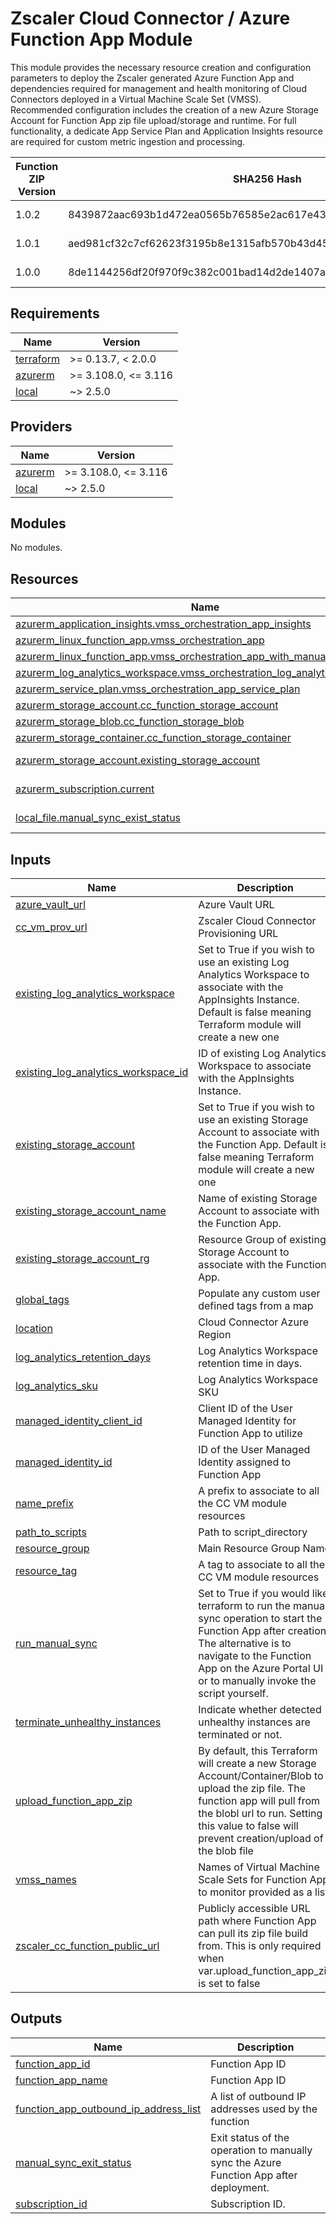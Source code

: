 # Zscaler Cloud Connector / Azure Function App Module

This module provides the necessary resource creation and configuration parameters to deploy the Zscaler generated Azure Function App and dependencies required for management and health monitoring of Cloud Connectors deployed in a Virtual Machine Scale Set (VMSS). Recommended configuration includes the creation of a new Azure Storage Account for Function App zip file upload/storage and runtime. For full functionality, a dedicate App Service Plan and Application Insights resource are required for custom metric ingestion and processing.

| Function ZIP Version | SHA256 Hash | GitHub Release Date/Tag |
| ----------- | --------| ------------ |
| 1.0.2 | 8439872aac693b1d472ea0565b76585e2ac617e4323f3b6bc15dda7f15600171 | 04/30/2025 - [v0.7.0](https://github.com/zscaler/terraform-azurerm-cloud-connector-modules/releases/tag/v0.7.0) |
| 1.0.1| aed981cf32c7cf62623f3195b8e1315afb570b43d451a0ba0e782e4ba0d828dd | 12/06/2024 - [v0.6.2](https://github.com/zscaler/terraform-azurerm-cloud-connector-modules/releases/tag/v0.6.2) |
| 1.0.0 | 8de1144256df20f970f9c382c001bad14d2de1407a9d8b7a6edd3a6c5143d3bc | 09/05/2024 - [v0.6.0](https://github.com/zscaler/terraform-azurerm-cloud-connector-modules/releases/tag/v0.6.0) |


<!-- BEGINNING OF PRE-COMMIT-TERRAFORM DOCS HOOK -->
## Requirements

| Name | Version |
|------|---------|
| <a name="requirement_terraform"></a> [terraform](#requirement\_terraform) | >= 0.13.7, < 2.0.0 |
| <a name="requirement_azurerm"></a> [azurerm](#requirement\_azurerm) | >= 3.108.0, <= 3.116 |
| <a name="requirement_local"></a> [local](#requirement\_local) | ~> 2.5.0 |

## Providers

| Name | Version |
|------|---------|
| <a name="provider_azurerm"></a> [azurerm](#provider\_azurerm) | >= 3.108.0, <= 3.116 |
| <a name="provider_local"></a> [local](#provider\_local) | ~> 2.5.0 |

## Modules

No modules.

## Resources

| Name | Type |
|------|------|
| [azurerm_application_insights.vmss_orchestration_app_insights](https://registry.terraform.io/providers/hashicorp/azurerm/latest/docs/resources/application_insights) | resource |
| [azurerm_linux_function_app.vmss_orchestration_app](https://registry.terraform.io/providers/hashicorp/azurerm/latest/docs/resources/linux_function_app) | resource |
| [azurerm_linux_function_app.vmss_orchestration_app_with_manual_sync](https://registry.terraform.io/providers/hashicorp/azurerm/latest/docs/resources/linux_function_app) | resource |
| [azurerm_log_analytics_workspace.vmss_orchestration_log_analytics_workspace](https://registry.terraform.io/providers/hashicorp/azurerm/latest/docs/resources/log_analytics_workspace) | resource |
| [azurerm_service_plan.vmss_orchestration_app_service_plan](https://registry.terraform.io/providers/hashicorp/azurerm/latest/docs/resources/service_plan) | resource |
| [azurerm_storage_account.cc_function_storage_account](https://registry.terraform.io/providers/hashicorp/azurerm/latest/docs/resources/storage_account) | resource |
| [azurerm_storage_blob.cc_function_storage_blob](https://registry.terraform.io/providers/hashicorp/azurerm/latest/docs/resources/storage_blob) | resource |
| [azurerm_storage_container.cc_function_storage_container](https://registry.terraform.io/providers/hashicorp/azurerm/latest/docs/resources/storage_container) | resource |
| [azurerm_storage_account.existing_storage_account](https://registry.terraform.io/providers/hashicorp/azurerm/latest/docs/data-sources/storage_account) | data source |
| [azurerm_subscription.current](https://registry.terraform.io/providers/hashicorp/azurerm/latest/docs/data-sources/subscription) | data source |
| [local_file.manual_sync_exist_status](https://registry.terraform.io/providers/hashicorp/local/latest/docs/data-sources/file) | data source |

## Inputs

| Name | Description | Type | Default | Required |
|------|-------------|------|---------|:--------:|
| <a name="input_azure_vault_url"></a> [azure\_vault\_url](#input\_azure\_vault\_url) | Azure Vault URL | `string` | n/a | yes |
| <a name="input_cc_vm_prov_url"></a> [cc\_vm\_prov\_url](#input\_cc\_vm\_prov\_url) | Zscaler Cloud Connector Provisioning URL | `string` | n/a | yes |
| <a name="input_existing_log_analytics_workspace"></a> [existing\_log\_analytics\_workspace](#input\_existing\_log\_analytics\_workspace) | Set to True if you wish to use an existing Log Analytics Workspace to associate with the AppInsights Instance. Default is false meaning Terraform module will create a new one | `bool` | `false` | no |
| <a name="input_existing_log_analytics_workspace_id"></a> [existing\_log\_analytics\_workspace\_id](#input\_existing\_log\_analytics\_workspace\_id) | ID of existing Log Analytics Workspace to associate with the AppInsights Instance. | `string` | `""` | no |
| <a name="input_existing_storage_account"></a> [existing\_storage\_account](#input\_existing\_storage\_account) | Set to True if you wish to use an existing Storage Account to associate with the Function App. Default is false meaning Terraform module will create a new one | `bool` | `false` | no |
| <a name="input_existing_storage_account_name"></a> [existing\_storage\_account\_name](#input\_existing\_storage\_account\_name) | Name of existing Storage Account to associate with the Function App. | `string` | `""` | no |
| <a name="input_existing_storage_account_rg"></a> [existing\_storage\_account\_rg](#input\_existing\_storage\_account\_rg) | Resource Group of existing Storage Account to associate with the Function App. | `string` | `""` | no |
| <a name="input_global_tags"></a> [global\_tags](#input\_global\_tags) | Populate any custom user defined tags from a map | `map(string)` | `{}` | no |
| <a name="input_location"></a> [location](#input\_location) | Cloud Connector Azure Region | `string` | n/a | yes |
| <a name="input_log_analytics_retention_days"></a> [log\_analytics\_retention\_days](#input\_log\_analytics\_retention\_days) | Log Analytics Workspace retention time in days. | `number` | `30` | no |
| <a name="input_log_analytics_sku"></a> [log\_analytics\_sku](#input\_log\_analytics\_sku) | Log Analytics Workspace SKU | `string` | `"PerGB2018"` | no |
| <a name="input_managed_identity_client_id"></a> [managed\_identity\_client\_id](#input\_managed\_identity\_client\_id) | Client ID of the User Managed Identity for Function App to utilize | `string` | n/a | yes |
| <a name="input_managed_identity_id"></a> [managed\_identity\_id](#input\_managed\_identity\_id) | ID of the User Managed Identity assigned to Function App | `string` | n/a | yes |
| <a name="input_name_prefix"></a> [name\_prefix](#input\_name\_prefix) | A prefix to associate to all the CC VM module resources | `string` | `null` | no |
| <a name="input_path_to_scripts"></a> [path\_to\_scripts](#input\_path\_to\_scripts) | Path to script\_directory | `string` | `""` | no |
| <a name="input_resource_group"></a> [resource\_group](#input\_resource\_group) | Main Resource Group Name | `string` | n/a | yes |
| <a name="input_resource_tag"></a> [resource\_tag](#input\_resource\_tag) | A tag to associate to all the CC VM module resources | `string` | `null` | no |
| <a name="input_run_manual_sync"></a> [run\_manual\_sync](#input\_run\_manual\_sync) | Set to True if you would like terraform to run the manual sync operation to start the Function App after creation. The alternative is to navigate to the Function App on the Azure Portal UI or to manually invoke the script yourself. | `bool` | `true` | no |
| <a name="input_terminate_unhealthy_instances"></a> [terminate\_unhealthy\_instances](#input\_terminate\_unhealthy\_instances) | Indicate whether detected unhealthy instances are terminated or not. | `bool` | `true` | no |
| <a name="input_upload_function_app_zip"></a> [upload\_function\_app\_zip](#input\_upload\_function\_app\_zip) | By default, this Terraform will create a new Storage Account/Container/Blob to upload the zip file. The function app will pull from the blobl url to run. Setting this value to false will prevent creation/upload of the blob file | `bool` | `true` | no |
| <a name="input_vmss_names"></a> [vmss\_names](#input\_vmss\_names) | Names of Virtual Machine Scale Sets for Function App to monitor provided as a list | `list(string)` | n/a | yes |
| <a name="input_zscaler_cc_function_public_url"></a> [zscaler\_cc\_function\_public\_url](#input\_zscaler\_cc\_function\_public\_url) | Publicly accessible URL path where Function App can pull its zip file build from. This is only required when var.upload\_function\_app\_zip is set to false | `string` | `""` | no |

## Outputs

| Name | Description |
|------|-------------|
| <a name="output_function_app_id"></a> [function\_app\_id](#output\_function\_app\_id) | Function App ID |
| <a name="output_function_app_name"></a> [function\_app\_name](#output\_function\_app\_name) | Function App ID |
| <a name="output_function_app_outbound_ip_address_list"></a> [function\_app\_outbound\_ip\_address\_list](#output\_function\_app\_outbound\_ip\_address\_list) | A list of outbound IP addresses used by the function |
| <a name="output_manual_sync_exit_status"></a> [manual\_sync\_exit\_status](#output\_manual\_sync\_exit\_status) | Exit status of the operation to manually sync the Azure Function App after deployment. |
| <a name="output_subscription_id"></a> [subscription\_id](#output\_subscription\_id) | Subscription ID. |
<!-- END OF PRE-COMMIT-TERRAFORM DOCS HOOK -->
